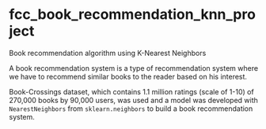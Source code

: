 # fcc_book_recommendation_knn_project
Book recommendation algorithm using K-Nearest Neighbors

A book recommendation system is a type of recommendation system where we have to recommend similar books to the reader based on his interest. 

Book-Crossings dataset, which contains 1.1 million ratings (scale of 1-10) of 270,000 books by 90,000 users, was used and a model was developed with `NearestNeighbors` from `sklearn.neighbors` to build a book recommendation system.
